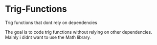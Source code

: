 # Trig-Functions
Trig functions that dont rely on dependencies

The goal is to code trig functions without relying on other dependencies. Mainly i didnt want to use the Math library.
